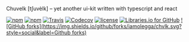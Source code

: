 Chuvelk [tʃuvèlk] – yet another ui-kit written with typescript and react

[![npm](https://img.shields.io/npm/v/chvlk.svg)](https://www.npmjs.com/package/chvlk)
[![npm](https://img.shields.io/npm/dw/chvlk.svg)](https://www.npmjs.com/package/chvlk)
[![Travis](https://img.shields.io/travis/iamolegga/chvlk.svg)](https://travis-ci.org/iamolegga/chvlk)
[![Codecov](https://img.shields.io/codecov/c/github/iamolegga/chvlk.svg)](https://codecov.io/gh/iamolegga/chvlk)
[![license](https://img.shields.io/github/license/iamolegga/chvlk.svg)](https://github.com/iamolegga/chvlk)
[![Libraries.io for GitHub](https://img.shields.io/librariesio/github/iamolegga/chvlk.svg)](https://libraries.io/github/iamolegga/chvlk)
[![GitHub forks](https://img.shields.io/github/forks/iamolegga/chvlk.svg?style=social&label=Github forks)](https://github.com/iamolegga/chvlk)

